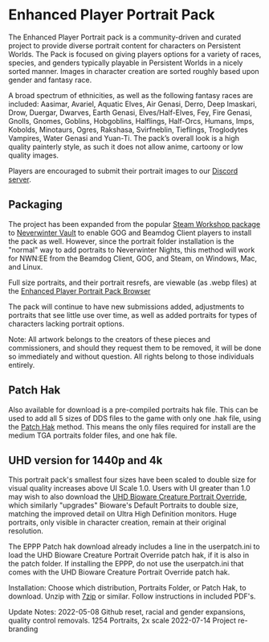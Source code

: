 # Enhanced Player Portrait Pack
The Enhanced Player Portrait pack is a community-driven and curated project to provide diverse portrait content for characters on Persistent Worlds. The Pack is focused on giving players options for a variety of races, species, and genders typically playable in Persistent Worlds in a nicely sorted manner. Images in character creation are sorted roughly based upon gender and fantasy race.

A broad spectrum of ethnicities, as well as the following fantasy races are included: Aasimar, Avariel, Aquatic Elves, Air Genasi, Derro, Deep Imaskari, Drow, Duergar, Dwarves, Earth Genasi, Elves/Half-Elves, Fey, Fire Genasi, Gnolls, Gnomes, Goblins,  Hobgoblins, Halflings, Half-Orcs, Humans, Imps, Kobolds, Minotaurs, Ogres, Rakshasa, Svirfneblin, Tieflings, Troglodytes Vampires, Water Genasi and Yuan-Ti. The pack’s overall look is a high quality painterly style, as such it does not allow anime, cartoony or low quality images.

Players are encouraged to submit their portrait images to our [Discord server](https://discord.gg/VrbfYTa).

## Packaging

The project has been expanded from the popular [Steam Workshop package](https://steamcommunity.com/sharedfiles/filedetails/?id=2834893651) to [Neverwinter Vault](https://neverwintervault.org/) to enable GOG and Beamdog Client players to install the pack as well. However, since the portrait folder installation is the "normal" way to add portraits to Neverwinter Nights, this method will work for NWN:EE from the Beamdog Client, GOG, and Steam, on Windows, Mac, and Linux.

Full size portraits, and their portrait resrefs, are viewable (as .webp files) at the [Enhanced Player Portrait Pack Browser](http://portraits.regnant.tech/)

The pack will continue to have new submissions added, adjustments to portraits that see little use over time, as well as added portraits for types of characters lacking portrait options.

Note: All artwork belongs to the creators of these pieces and commissioners, and should they request them to be removed, it will be done so immediately and without question. All rights belong to those individuals entirely. 

## Patch Hak
Also available for download is a pre-compiled portraits hak file. This can be used to add all 5 sizes of DDS files to the game with only one .hak file, using the [Patch Hak](https://forums.beamdog.com/discussion/69487/nwn-ee-userpatch-ini-unofficial-faq) method. This means the only files required for install are the medium TGA portraits folder files, and one hak file.

## UHD version for 1440p and 4k

This portrait pack's smallest four sizes have been scaled to double size for visual quality increases above UI Scale 1.0. Users with UI greater than 1.0 may wish to also download the [UHD Bioware Creature Portrait Override](https://neverwintervault.org/project/nwnee/images/portrait/uhd-bioware-creature-portrait-override), which similarly "upgrades" Bioware's Default Portraits to double size, matching the improved detail on Ultra High Definition monitors. Huge portraits, only visible in character creation, remain at their original resolution.

The EPPP Patch hak download already includes a line in the userpatch.ini to load the UHD Bioware Creature Portrait Override patch hak, if it is also in the patch folder. If installing the EPPP, do not use the userpatch.ini that comes with the UHD Bioware Creature Portrait Override patch hak.
 
Installation:
Choose which distribution, Portraits Folder, or Patch Hak, to download.
Unzip with [7zip](https://www.7-zip.org/) or similar.
Follow instructions in included PDF's.

Update Notes:
2022-05-08
Github reset, racial and gender expansions, quality control removals.
1254 Portraits, 2x scale
2022-07-14
Project re-branding

